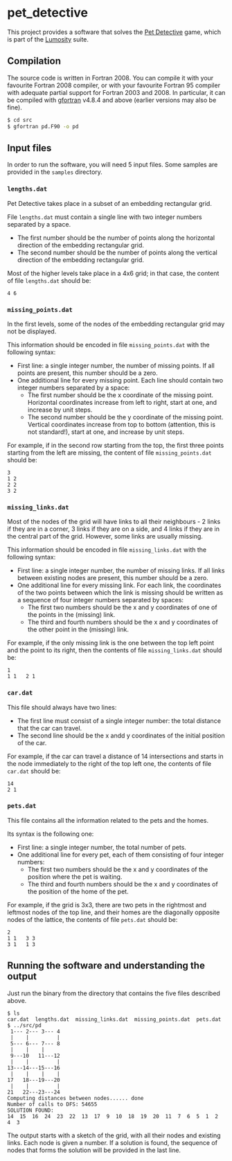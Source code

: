 # pet_detective
This project provides a software that solves the
[Pet Detective](https://www.lumosity.com/press/news/en-blog/2017/5/17/pet-detective-behind-the-game)
game,
which is part of the [Lumosity](https://www.lumosity.com/) suite.

## Compilation
The source code is written in Fortran 2008.
You can compile it with your favourite Fortran 2008 compiler,
or with your favourite Fortran 95 compiler
with adequate partial support for Fortran 2003 and 2008.
In particular, it can be compiled with
[gfortran](https://gcc.gnu.org/wiki/GFortran) v4.8.4 and above
(earlier versions may also be fine).
```bash
$ cd src
$ gfortran pd.F90 -o pd
```
## Input files
In order to run the software, you will need 5 input files.
Some samples are provided in the `samples` directory.

### `lengths.dat`
Pet Detective takes place in a subset
of an embedding rectangular grid.

File `lengths.dat` must contain a single line
with two integer numbers separated by a space.
* The first number should be the number of points
along the horizontal direction of the embedding rectangular grid.
* The second number should be the number of points
along the vertical direction of the embedding rectangular grid.

Most of the higher levels take place in a 4x6 grid;
in that case, the content of file `lengths.dat` should be:
```
4 6
```

### `missing_points.dat`
In the first levels,
some of the nodes of the embedding rectangular grid
may not be displayed.

This information should be encoded in file `missing_points.dat`
with the following syntax:
* First line: a single integer number, the number of missing points.
If all points are present, this number should be a zero.
* One additional line for every missing point.
Each line should contain two integer numbers separated by a space:
   * The first number should be the x coordinate of the missing point.
Horizontal coordinates increase from left to right,
start at one, and increase by unit steps.
   * The second number should be the y coordinate of the missing point.
Vertical coordinates increase from top to bottom
(attention, this is not standard!),
start at one, and increase by unit steps.

For example, if in the second row starting from the top,
the first three points starting from the left are missing,
the content of file `missing_points.dat` should be:
```
3
1 2
2 2
3 2
```

### `missing_links.dat`
Most of the nodes of the grid will have links to all their neighbours -
2 links if they are in a corner, 3 links if they are on a side,
and 4 links if they are in the central part of the grid.
However, some links are usually missing.

This information should be encoded in file `missing_links.dat`
with the following syntax:
* First line: a single integer number, the number of missing links.
If all links between existing nodes are present,
this number should be a zero.
* One additional line for every missing link.
For each link, the coordinates of the two points
between which the link is missing should be written
as a sequence of four integer numbers separated by spaces:
   * The first two numbers should be the x and y coordinates
   of one of the points in the (missing) link.
   * The third and fourth numbers should be the x and y coordinates
   of the other point in the (missing) link.

For example, if the only missing link is
the one between the top left point and the point to its right,
then the contents of file `missing_links.dat` should be:
```
1
1 1   2 1
```

### `car.dat`
This file should always have two lines:
* The first line must consist of a single integer number:
the total distance that the car can travel.
* The second line should be the x andd y coordinates
of the initial position of the car.

For example, if the car can travel a distance of 14 intersections
and starts in the node immediately to the right
of the top left one, the contents of file `car.dat` should be:
```
14
2 1
```

### `pets.dat`
This file contains all the information
related to the pets and the homes.

Its syntax is the following one:
* First line: a single integer number, the total number of pets.
* One additional line for every pet,
each of them consisting of four integer numbers:
   * The first two numbers should be the x and y coordinates
   of the position where the pet is waiting.
   * The third and fourth numbers should be the x and y coordinates
   of the position of the home of the pet.

For example, if the grid is 3x3,
there are two pets in the rightmost and leftmost nodes of the top line,
and their homes are the diagonally opposite nodes of the lattice,
the contents of file `pets.dat` should be:
```
2
1 1   3 3
3 1   1 3
```

## Running the software and understanding the output
Just run the binary from the directory
that contains the five files described above.
```
$ ls
car.dat  lengths.dat  missing_links.dat  missing_points.dat  pets.dat
$ ../src/pd
 1--- 2--- 3--- 4
 |    |         |
 5--- 6--- 7--- 8
 |    |    |     
 9---10   11---12
 |    |         |
13---14---15---16
 |    |    |    |
17   18---19---20
 |    |         |
21   22---23---24
Computing distances between nodes...... done
Number of calls to DFS: 54655
SOLUTION FOUND:
14  15  16  24  23  22  13  17  9  10  18  19  20  11  7  6  5  1  2  4  3
```
The output starts with a sketch of the grid,
with all their nodes and existing links.
Each node is given a number.
If a solution is found, the sequence of nodes
that forms the solution will be provided in the last line.
